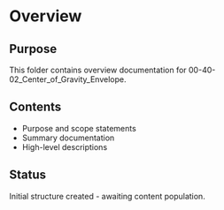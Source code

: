 # Overview

## Purpose
This folder contains overview documentation for 00-40-02_Center_of_Gravity_Envelope.

## Contents
- Purpose and scope statements
- Summary documentation
- High-level descriptions

## Status
Initial structure created - awaiting content population.
